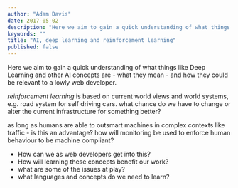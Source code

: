 ```yaml
---
author: "Adam Davis"
date: 2017-05-02
description: "Here we aim to gain a quick understanding of what things like Deep Learning and other AI concepts are - what they mean - and how they could be relevant to a lowly web developer. "
keywords: ""
title: "AI, deep learning and reinforcement learning"
published: false
---
```

Here we aim to gain a quick understanding of what things like Deep Learning and other AI concepts are - what they mean - and how they could be relevant to a lowly web developer. 

_reinforcement learning_ is based on current world views and world systems, e.g. road system for self driving cars. what chance do we have to change or alter the current infrastructure for something better?

as  long as humans are able to outsmart machines in complex contexts like traffic - is this an advantage? how will monitoring be used to enforce human behaviour to be machine compliant? 


- How can we as web developers get into this?
- How will learning these concepts benefit our work?
- what are some of the issues at play?
- what languages and concepts do we need to learn?
